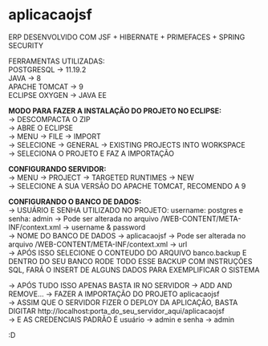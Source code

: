 # aplicacaojsf

ERP DESENVOLVIDO COM JSF + HIBERNATE + PRIMEFACES + SPRING SECURITY

FERRAMENTAS UTILIZADAS:<br />
POSTGRESQL     -> 11.19.2<br />
JAVA	       -> 8<br />
APACHE TOMCAT  -> 9<br />
ECLIPSE OXYGEN -> JAVA EE<br />

<b>MODO PARA FAZER A INSTALAÇÃO DO PROJETO NO ECLIPSE:</b><br />
-> DESCOMPACTA O ZIP<br />
-> ABRE O ECLIPSE<br />
-> MENU -> FILE -> IMPORT<br />
-> SELECIONE -> GENERAL -> EXISTING PROJECTS INTO WORKSPACE<br />
-> SELECIONA O PROJETO E FAZ A  IMPORTAÇÃO<br />

<b>CONFIGURANDO SERVIDOR:</b><br />
-> MENU -> PROJECT -> TARGETED RUNTIMES -> NEW<br />
-> SELECIONE A SUA VERSÃO DO APACHE TOMCAT, RECOMENDO A 9<br />

<b>CONFIGURANDO O BANCO DE DADOS:</b><br />
-> USUÁRIO E SENHA UTILIZADO NO PROJETO: username: postgres e senha: admin -> Pode ser alterada no arquivo /WEB-CONTENT/META-INF/context.xml -> username & password<br />
-> NOME DO BANCO DE DADOS -> aplicacaojsf -> Pode ser alterada no arquivo /WEB-CONTENT/META-INF/context.xml -> url<br />
-> APÓS ISSO SELECIONE O CONTEUDO DO ARQUIVO banco.backup E DENTRO DO SEU BANCO RODE TODO ESSE BACKUP COM INSTRUÇÕES SQL, FARÁ O INSERT DE ALGUNS DADOS PARA EXEMPLIFICAR O SISTEMA<br />

-> APÓS TUDO ISSO APENAS BASTA IR NO SERVIDOR -> ADD AND REMOVE... -> FAZER A IMPORTAÇÃO DO PROJETO aplicacaojsf<br />
-> ASSIM QUE O SERVIDOR FIZER O DEPLOY DA APLICAÇÃO, BASTA DIGITAR http://localhost:porta_do_seu_servidor_aqui/aplicacaojsf<br />
-> E AS CREDENCIAIS PADRÃO É usuário -> admin e senha -> admin<br />

:D
